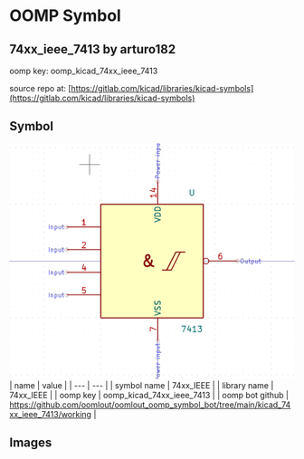 # OOMP Symbol  
## 74xx_ieee_7413  by arturo182  
  
oomp key: oomp_kicad_74xx_ieee_7413  
  
source repo at: [https://gitlab.com/kicad/libraries/kicad-symbols](https://gitlab.com/kicad/libraries/kicad-symbols)  
## Symbol  
  
[![working.png](working_600.png)](working.png)  
| name | value | 
| --- | --- | 
| symbol name | 74xx_IEEE | 
| library name | 74xx_IEEE | 
| oomp key | oomp_kicad_74xx_ieee_7413 | 
| oomp bot github | https://github.com/oomlout/oomlout_oomp_symbol_bot/tree/main/kicad_74xx_ieee_7413/working | 
## Images  
